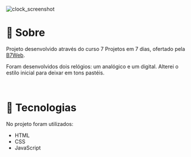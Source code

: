 ![clock_screenshot](https://user-images.githubusercontent.com/86077339/127412131-562d91f2-b665-4bd7-b452-a62f383af945.png)

# 📄 Sobre

Projeto desenvolvido através do curso 7 Projetos em 7 dias, ofertado pela [B7Web](https://b7web.com.br/).

Foram desenvolvidos dois relógios: um analógico e um digital. Alterei o estilo inicial para deixar em tons pastéis.


<br>

# 🚀 Tecnologias

No projeto foram utilizados:
 - HTML
 - CSS
 - JavaScript
